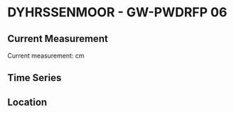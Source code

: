 # DYHRSSENMOOR - GW-PWDRFP 06

## Current Measurement

Current measurement: <Value topic="rivers/pegel-online/DYHRMOOR/GW-PWDRFP_06/measurementValue"/> cm

## Time Series

<TimeSeries topic="rivers/pegel-online/DYHRMOOR/GW-PWDRFP_06/measurementValue" period="week" />

## Location

<WorldMap>
  <Marker lat="53.968640865565796" lon="9.272183336975178" labelTopic="rivers/pegel-online/DYHRMOOR/GW-PWDRFP_06" />
</WorldMap>
